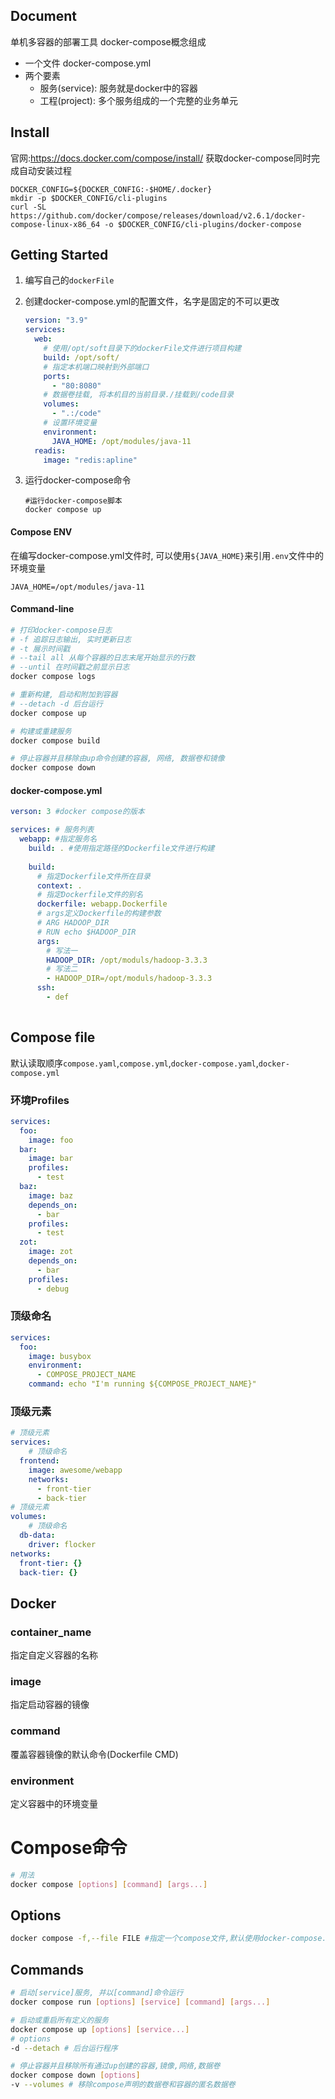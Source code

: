 ## Document

单机多容器的部署工具
docker-compose概念组成

- 一个文件 docker-compose.yml
- 两个要素
  - 服务(service): 服务就是docker中的容器
  - 工程(project): 多个服务组成的一个完整的业务单元

## Install

官网:https://docs.docker.com/compose/install/
获取docker-compose同时完成自动安装过程

```shell
DOCKER_CONFIG=${DOCKER_CONFIG:-$HOME/.docker}
mkdir -p $DOCKER_CONFIG/cli-plugins
curl -SL https://github.com/docker/compose/releases/download/v2.6.1/docker-compose-linux-x86_64 -o $DOCKER_CONFIG/cli-plugins/docker-compose
```

## Getting Started

1. 编写自己的`dockerFile`

2. 创建docker-compose.yml的配置文件，名字是固定的不可以更改
   ```yaml
   version: "3.9"
   services:
     web:
       # 使用/opt/soft目录下的dockerFile文件进行项目构建
       build: /opt/soft/
       # 指定本机端口映射到外部端口
       ports:
         - "80:8080"
       # 数据卷挂载, 将本机目的当前目录./挂载到/code目录
       volumes:
         - ".:/code"
       # 设置环境变量
       environment:
         JAVA_HOME: /opt/modules/java-11
     readis:
       image: "redis:apline"
   ```
3. 运行docker-compose命令
   ```shell
   #运行docker-compose脚本
   docker compose up
   ```

#### Compose ENV

在编写docker-compose.yml文件时, 可以使用`${JAVA_HOME}`来引用`.env`文件中的环境变量

```dotenv
JAVA_HOME=/opt/modules/java-11
```

#### Command-line

```sh
# 打印docker-compose日志
# -f 追踪日志输出, 实时更新日志
# -t 展示时间戳
# --tail all 从每个容器的日志末尾开始显示的行数
# --until 在时间戳之前显示日志
docker compose logs

# 重新构建, 启动和附加到容器
# --detach -d 后台运行
docker compose up

# 构建或重建服务
docker compose build

# 停止容器并且移除由up命令创建的容器, 网络, 数据卷和镜像
docker compose down 
```

#### docker-compose.yml

```yaml
verson: 3 #docker compose的版本

services: # 服务列表
  webapp: #指定服务名
    build: . #使用指定路径的Dockerfile文件进行构建
    
    build:
      # 指定Dockerfile文件所在目录
      context: .
      # 指定Dockerfile文件的别名
      dockerfile: webapp.Dockerfile
      # args定义Dockerfile的构建参数
      # ARG HADOOP_DIR
      # RUN echo $HADOOP_DIR
      args:
        # 写法一
        HADOOP_DIR: /opt/moduls/hadoop-3.3.3
        # 写法二
        - HADOOP_DIR=/opt/moduls/hadoop-3.3.3
      ssh:
        - def
      
```

## Compose file

默认读取顺序`compose.yaml`,`compose.yml`,`docker-compose.yaml`,`docker-compose.yml`

### 环境Profiles

```yaml
services:
  foo:
    image: foo
  bar:
    image: bar
    profiles:
      - test
  baz:
    image: baz
    depends_on:
      - bar
    profiles:
      - test
  zot:
    image: zot
    depends_on:
      - bar
    profiles:
      - debug
```

### 顶级命名

```yaml
services:
  foo:
    image: busybox
    environment:
      - COMPOSE_PROJECT_NAME
    command: echo "I'm running ${COMPOSE_PROJECT_NAME}"
```

### 顶级元素

```yaml
# 顶级元素
services:
	# 顶级命名
  frontend:
    image: awesome/webapp
    networks:
      - front-tier
      - back-tier
# 顶级元素
volumes:
	# 顶级命名
  db-data:
    driver: flocker
networks:
  front-tier: {}
  back-tier: {}
```

## Docker

### container_name

指定自定义容器的名称

### image

指定启动容器的镜像

### command

覆盖容器镜像的默认命令(Dockerfile CMD)

### environment

定义容器中的环境变量

# Compose命令

```sh
# 用法
docker compose [options] [command] [args...]
```

## Options

```sh
docker compose -f,--file FILE #指定一个compose文件,默认使用docker-compose.yml
```

## Commands

```sh
# 启动[service]服务, 并以[command]命令运行
docker compose run [options] [service] [command] [args...]
```

```sh
# 启动或重启所有定义的服务
docker compose up [options] [service...]
# options
-d --detach # 后台运行程序
```

```sh
# 停止容器并且移除所有通过up创建的容器,镜像,网络,数据卷
docker compose down [options]
-v --volumes # 移除compose声明的数据卷和容器的匿名数据卷
```


